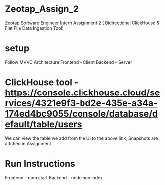 # Zeotap_Assign_2
Zeotap Software Engineer Intern Assignment 2 ( Bidirectional ClickHouse &amp; Flat File Data Ingestion Tool)

# setup
Follow MVVC Architecture
Frontend - Client
Backend - Server


# ClickHouse tool - https://console.clickhouse.cloud/services/4321e9f3-bd2e-435e-a34a-174ed4bc9055/console/database/default/table/users

We can view the table we add from the UI to the above link, Snapshots are attched in Assignment


# Run Instructions
Frontend - npm start
Backend - nodemon index


